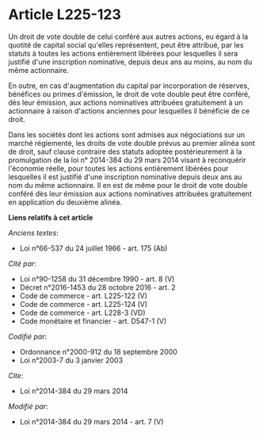 # Article L225-123

Un droit de vote double de celui conféré aux autres actions, eu égard à la quotité de capital social qu'elles représentent,
peut être attribué, par les statuts à toutes les actions entièrement libérées pour lesquelles il sera justifié d'une
inscription nominative, depuis deux ans au moins, au nom du même actionnaire. 

En outre, en cas d'augmentation du capital par incorporation de réserves, bénéfices ou primes d'émission, le droit de vote
double peut être conféré, dès leur émission, aux actions nominatives attribuées gratuitement à un actionnaire à raison
d'actions anciennes pour lesquelles il bénéficie de ce droit. 

Dans les sociétés dont les actions sont admises aux négociations sur un marché réglementé, les droits de vote double prévus
au premier alinéa sont de droit, sauf clause contraire des statuts adoptée postérieurement à la promulgation de la loi n°
2014-384 du 29 mars 2014 visant à reconquérir l'économie réelle, pour toutes les actions entièrement libérées pour lesquelles
il est justifié d'une inscription nominative depuis deux ans au nom du même actionnaire. Il en est de même pour le droit de
vote double conféré dès leur émission aux actions nominatives attribuées gratuitement en application du deuxième alinéa.

**Liens relatifs à cet article**

_Anciens textes_:

  - Loi n°66-537 du 24 juillet 1966 - art. 175 (Ab)

_Cité par_:

  - Loi n°90-1258 du 31 décembre 1990 - art. 8 (V)
  - Décret n°2016-1453 du 28 octobre 2016 - art. 2
  - Code de commerce - art. L225-122 (V)
  - Code de commerce - art. L225-124 (V)
  - Code de commerce - art. L228-3 (VD)
  - Code monétaire et financier - art. D547-1 (V)

_Codifié par_:

  - Ordonnance n°2000-912 du 18 septembre 2000
  - Loi n°2003-7 du 3 janvier 2003

_Cite_:

  - Loi n°2014-384 du 29 mars 2014

_Modifié par_:

  - Loi n°2014-384 du 29 mars 2014 - art. 7 (V)
